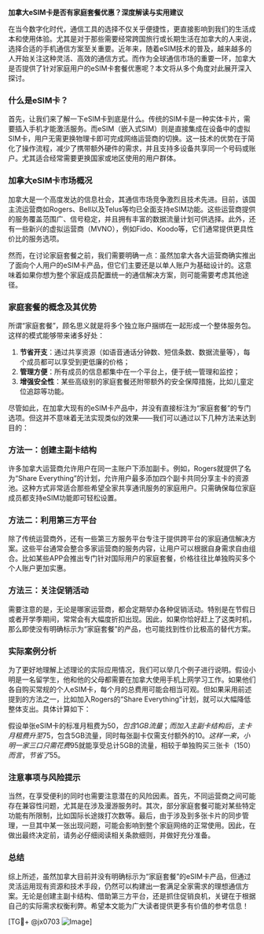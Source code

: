 **加拿大eSIM卡是否有家庭套餐优惠？深度解读与实用建议**

在当今数字化时代，通信工具的选择不仅关乎便捷性，更直接影响到我们的生活成本和使用体验。尤其是对于那些需要经常跨国旅行或长期生活在加拿大的人来说，选择合适的手机通信方案至关重要。近年来，随着eSIM技术的普及，越来越多的人开始关注这种灵活、高效的通信方式。而作为全球通信市场的重要一环，加拿大是否提供了针对家庭用户的eSIM卡套餐优惠呢？本文将从多个角度对此展开深入探讨。

### 什么是eSIM卡？

首先，让我们来了解一下eSIM卡到底是什么。传统的SIM卡是一种实体卡片，需要插入手机才能激活服务。而eSIM（嵌入式SIM）则是直接集成在设备中的虚拟SIM卡，用户无需更换物理卡即可完成网络运营商的切换。这一技术的优势在于简化了操作流程，减少了携带额外硬件的需求，并且支持多设备共享同一个号码或账户。尤其适合经常需要更换国家或地区使用的用户群体。

### 加拿大eSIM卡市场概况

加拿大是一个高度发达的信息社会，其通信市场竞争激烈且技术先进。目前，该国主流运营商如Rogers、Bell以及Telus等均已全面支持eSIM功能。这些运营商提供的服务覆盖范围广、信号稳定，并且拥有丰富的数据流量计划可供选择。此外，还有一些新兴的虚拟运营商（MVNO），例如Fido、Koodo等，它们通常提供更具性价比的服务选项。

然而，在讨论家庭套餐之前，我们需要明确一点：虽然加拿大各大运营商确实推出了面向个人用户的eSIM卡产品，但它们主要还是以单人账户为基础设计的。这意味着如果你想为整个家庭成员配置统一的通信解决方案，则可能需要考虑其他途径。

### 家庭套餐的概念及其优势

所谓“家庭套餐”，顾名思义就是将多个独立账户捆绑在一起形成一个整体服务包。这样的模式能够带来诸多好处：
1. **节省开支**：通过共享资源（如语音通话分钟数、短信条数、数据流量等），每个成员都可以享受到更低廉的价格；
2. **管理方便**：所有成员的信息都集中在一个平台上，便于统一管理和监控；
3. **增强安全性**：某些高级别的家庭套餐还附带额外的安全保障措施，比如儿童定位追踪等功能。

尽管如此，在加拿大现有的eSIM卡产品中，并没有直接标注为“家庭套餐”的专门选项。但这并不意味着无法实现类似的效果——我们可以通过以下几种方法来达到目的：

### 方法一：创建主副卡结构

许多加拿大运营商允许用户在同一主账户下添加副卡。例如，Rogers就提供了名为“Share Everything”的计划，允许用户最多添加四个副卡共同分享主卡的资源池。这种方式非常适合那些希望全家共享通讯服务的家庭用户。只需确保每位家庭成员都支持eSIM功能即可轻松设置。

### 方法二：利用第三方平台

除了传统运营商外，还有一些第三方服务平台专注于提供跨平台的家庭通信解决方案。这些平台通常会整合多家运营商的服务内容，让用户可以根据自身需求自由组合。比如某些APP会推出专门针对国际用户的家庭套餐，价格往往比单独购买多个个人账户更加实惠。

### 方法三：关注促销活动

需要注意的是，无论是哪家运营商，都会定期举办各种促销活动。特别是在节假日或者开学季期间，常常会有大幅度折扣出现。因此，如果你恰好赶上了这类时机，那么即使没有明确标示为“家庭套餐”的产品，也可能找到性价比极高的替代方案。

### 实际案例分析

为了更好地理解上述理论的实际应用情况，我们可以举几个例子进行说明。假设小明是一名留学生，他和他的父母都需要在加拿大使用手机上网学习工作。如果他们各自购买常规的个人eSIM卡，每个月的总费用可能会相当可观。但如果采用前述提到的方法之一，比如加入Rogers的“Share Everything”计划，就可以大幅降低整体支出。具体计算如下：

假设单张eSIM卡的标准月租费为$50，包含1GB流量；而加入主副卡结构后，主卡月租费升至$75，包含5GB流量，同时每张副卡仅需支付额外的$10。这样一来，小明一家三口只需花费$95就能享受总计5GB的流量，相较于单独购买三张卡（$150）而言，节省了$55。

### 注意事项与风险提示

当然，在享受便利的同时也需要注意潜在的风险因素。首先，不同运营商之间可能存在兼容性问题，尤其是在涉及漫游服务时。其次，部分家庭套餐可能对某些特定功能有所限制，比如国际长途拨打次数等。最后，由于涉及到多张卡片的同步管理，一旦其中某一张出现问题，可能会影响到整个家庭网络的正常使用。因此，在做出最终决定前，请务必仔细阅读相关条款细则，并做好充分准备。

### 总结

综上所述，虽然加拿大目前并没有明确标示为“家庭套餐”的eSIM卡产品，但通过灵活运用现有资源和技术手段，仍然可以构建出一套满足全家需求的理想通信方案。无论是创建主副卡结构、借助第三方平台，还是抓住促销良机，关键在于根据自己的实际需求权衡利弊。希望本文能为广大读者提供更多有价值的参考信息！

[TG💪+ @jx0703 ![Image](https://github.com/user-attachments/assets/dbca1d08-cadb-493c-b0ec-ad6f7a83f270)]